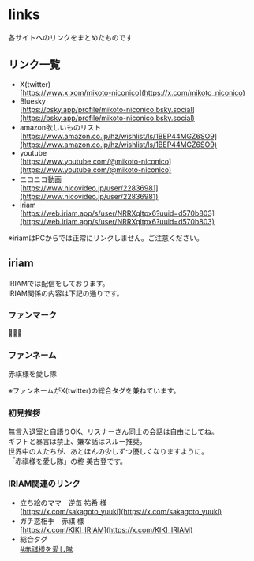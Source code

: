 # links
各サイトへのリンクをまとめたものです

## リンク一覧

 * X(twitter)  
[https://www.x.xom/mikoto-niconico](https://x.com/mikoto_niconico)
 * Bluesky  
[https://bsky.app/profile/mikoto-niconico.bsky.social](https://bsky.app/profile/mikoto-niconico.bsky.social)
 * amazon欲しいものリスト  
[https://www.amazon.co.jp/hz/wishlist/ls/1BEP44MGZ6SO9](https://www.amazon.co.jp/hz/wishlist/ls/1BEP44MGZ6SO9)
 * youtube  
[https://www.youtube.com/@mikoto-niconico](https://www.youtube.com/@mikoto-niconico)
 * ニコニコ動画  
[https://www.nicovideo.jp/user/22836981](https://www.nicovideo.jp/user/22836981)
 * iriam  
[https://web.iriam.app/s/user/NRRXqltpx6?uuid=d570b803](https://web.iriam.app/s/user/NRRXqltpx6?uuid=d570b803)

※iriamはPCからでは正常にリンクしません。ご注意ください。


## iriam

IRIAMでは配信をしております。  
IRIAM関係の内容は下記の通りです。

### ファンマーク

🌠🙏🌠

### ファンネーム

赤祺様を愛し隊

※ファンネームがX(twitter)の総合タグを兼ねています。

### 初見挨拶

無言入退室と自語りOK、リスナーさん同士の会話は自由にしてね。  
ギフトと暴言は禁止、嫌な話はスルー推奨。  
世界中の人たちが、あとほんの少しずつ優しくなりますように。  
「赤祺様を愛し隊」の柊 美古登です。  

### IRIAM関連のリンク

 * 立ち絵のママ　逆毎 祐希 様  
[https://x.com/sakagoto_yuuki](https://x.com/sakagoto_yuuki)
 * ガチ恋相手　赤祺 様  
[https://x.com/KIKI_IRIAM](https://x.com/KIKI_IRIAM)
 * 総合タグ  
[#赤祺様を愛し隊](https://x.com/search?q=%23%E8%B5%A4%E7%A5%BA%E6%A7%98%E3%82%92%E6%84%9B%E3%81%97%E9%9A%8A&src=typed_query)
